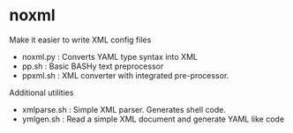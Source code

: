 # noxml

Make it easier to write XML config files

- noxml.py : Converts YAML type syntax into XML
- pp.sh : Basic BASHy text preprocessor
- ppxml.sh : XML converter with integrated pre-processor.

Additional utilities

- xmlparse.sh : Simple XML parser.  Generates shell code.
- ymlgen.sh : Read a simple XML document and generate YAML like code

